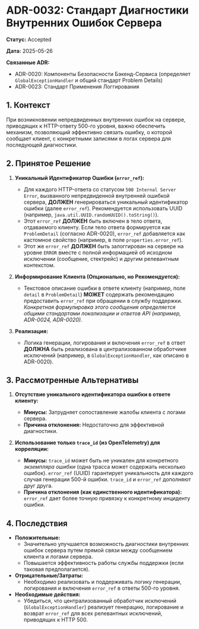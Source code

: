 # ADR-0032: Стандарт Диагностики Внутренних Ошибок Сервера

**Статус:** Accepted

**Дата:** 2025-05-26

**Связанные ADR:**
*   ADR-0020: Компоненты Безопасности Бэкенд-Сервиса (определяет `GlobalExceptionHandler` и общий стандарт Problem Details)
*   ADR-0023: Стандарт Применения Логгирования

## 1. Контекст

При возникновении непредвиденных внутренних ошибок на сервере, приводящих к HTTP-ответу 500-го уровня, важно обеспечить механизм, позволяющий эффективно связать ошибку, о которой сообщает клиент, с конкретными записями в логах сервера для последующей диагностики.

## 2. Принятое Решение

1.  **Уникальный Идентификатор Ошибки (`error_ref`):**
    *   Для каждого HTTP-ответа со статусом `500 Internal Server Error`, вызванного непредвиденной внутренней ошибкой сервера, **ДОЛЖЕН** генерироваться уникальный идентификатор ошибки (далее `error_ref`). Рекомендуется использовать UUID (например, `java.util.UUID.randomUUID().toString()`).
    *   Этот `error_ref` **ДОЛЖЕН** быть включен в тело ответа, отдаваемого клиенту. Если тело ответа формируется как `ProblemDetail` (согласно ADR-0020), `error_ref` добавляется как кастомное свойство (например, в поле `properties.error_ref`).
    *   Этот же `error_ref` **ДОЛЖЕН** быть залоггирован на сервере на уровне `ERROR` вместе с полной информацией об исходном исключении (сообщение, стектрейс) и другим релевантным контекстом.

2.  **Информирование Клиента (Опционально, но Рекомендуется):**
    *   Текстовое описание ошибки в ответе клиенту (например, поле `detail` в `ProblemDetail`) **МОЖЕТ** содержать рекомендацию предоставить `error_ref` при обращении в службу поддержки. *Конкретная формулировка этого сообщения определяется общими стандартами локализации и ответов API (например, ADR-0024, ADR-0020).*

3.  **Реализация:**
    *   Логика генерации, логирования и включения `error_ref` в ответ **ДОЛЖНА** быть реализована в централизованном обработчике исключений (например, в `GlobalExceptionHandler`, как описано в ADR-0020).

## 3. Рассмотренные Альтернативы

1.  **Отсутствие уникального идентификатора ошибки в ответе клиенту:**
    *   **Минусы:** Затрудняет сопоставление жалобы клиента с логами сервера.
    *   **Причина отклонения:** Недостаточно для эффективной диагностики.

2.  **Использование только `trace_id` (из OpenTelemetry) для корреляции:**
    *   **Минусы:** `trace_id` может быть не уникален для конкретного *экземпляра ошибки* (одна трасса может содержать несколько ошибок). `error_ref` (UUID) гарантирует уникальность для каждого случая генерации 500-й ошибки. `trace_id` и `error_ref` дополняют друг друга.
    *   **Причина отклонения (как единственного идентификатора):** `error_ref` дает более точную привязку к конкретному инциденту ошибки.

## 4. Последствия

*   **Положительные:**
    *   Значительно улучшается возможность диагностики внутренних ошибок сервера путем прямой связи между сообщением клиента и логами сервера.
    *   Повышается эффективность работы службы поддержки (если таковая предполагается).
*   **Отрицательные/Затраты:**
    *   Необходимо реализовать и поддерживать логику генерации, логирования и включения `error_ref` в ответы 500-го уровня.
*   **Необходимые действия:**
    *   Убедиться, что централизованный обработчик исключений (`GlobalExceptionHandler`) реализует генерацию, логирование и возврат `error_ref` для всех релевантных исключений, приводящих к HTTP 500.
